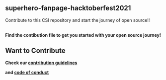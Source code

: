 ## superhero-fanpage-hacktoberfest2021
Contribute to this CSI repository and start the journey of open source!!

<br>
<b> Find the contibution file to get you started with your open source journey! <b>


## Want to Contribute

Check our [contribution guidelines](https://github.com/csikjsce/superhero-fanpage-hacktoberfest2021/blob/main/CONTRIBUTING.md) 

and [code of conduct](https://github.com/csikjsce/superhero-fanpage-hacktoberfest2021/blob/main/CODE_OF_CONDUCT.md)